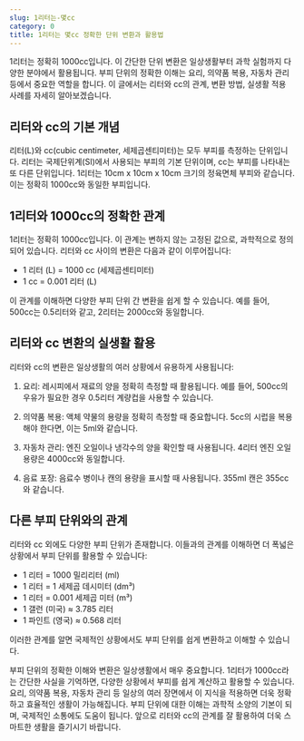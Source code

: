 ```yaml
---
slug: 1리터는-몇cc
category: 0
title: 1리터는 몇cc 정확한 단위 변환과 활용법
---
```


1리터는 정확히 1000cc입니다. 이 간단한 단위 변환은 일상생활부터 과학 실험까지 다양한 분야에서 활용됩니다. 부피 단위의 정확한 이해는 요리, 의약품 복용, 자동차 관리 등에서 중요한 역할을 합니다. 이 글에서는 리터와 cc의 관계, 변환 방법, 실생활 적용 사례를 자세히 알아보겠습니다.

## 리터와 cc의 기본 개념

리터(L)와 cc(cubic centimeter, 세제곱센티미터)는 모두 부피를 측정하는 단위입니다. 리터는 국제단위계(SI)에서 사용되는 부피의 기본 단위이며, cc는 부피를 나타내는 또 다른 단위입니다. 1리터는 10cm x 10cm x 10cm 크기의 정육면체 부피와 같습니다. 이는 정확히 1000cc와 동일한 부피입니다.

## 1리터와 1000cc의 정확한 관계

1리터는 정확히 1000cc입니다. 이 관계는 변하지 않는 고정된 값으로, 과학적으로 정의되어 있습니다. 리터와 cc 사이의 변환은 다음과 같이 이루어집니다:

- 1 리터 (L) = 1000 cc (세제곱센티미터)
- 1 cc = 0.001 리터 (L)

이 관계를 이해하면 다양한 부피 단위 간 변환을 쉽게 할 수 있습니다. 예를 들어, 500cc는 0.5리터와 같고, 2리터는 2000cc와 동일합니다.

## 리터와 cc 변환의 실생활 활용

리터와 cc의 변환은 일상생활의 여러 상황에서 유용하게 사용됩니다:

1. 요리: 레시피에서 재료의 양을 정확히 측정할 때 활용됩니다. 예를 들어, 500cc의 우유가 필요한 경우 0.5리터 계량컵을 사용할 수 있습니다.

2. 의약품 복용: 액체 약물의 용량을 정확히 측정할 때 중요합니다. 5cc의 시럽을 복용해야 한다면, 이는 5ml와 같습니다.

3. 자동차 관리: 엔진 오일이나 냉각수의 양을 확인할 때 사용됩니다. 4리터 엔진 오일 용량은 4000cc와 동일합니다.

4. 음료 포장: 음료수 병이나 캔의 용량을 표시할 때 사용됩니다. 355ml 캔은 355cc와 같습니다.

## 다른 부피 단위와의 관계

리터와 cc 외에도 다양한 부피 단위가 존재합니다. 이들과의 관계를 이해하면 더 폭넓은 상황에서 부피 단위를 활용할 수 있습니다:

- 1 리터 = 1000 밀리리터 (ml)
- 1 리터 = 1 세제곱 데시미터 (dm³)
- 1 리터 = 0.001 세제곱 미터 (m³)
- 1 갤런 (미국) ≈ 3.785 리터
- 1 파인트 (영국) ≈ 0.568 리터

이러한 관계를 알면 국제적인 상황에서도 부피 단위를 쉽게 변환하고 이해할 수 있습니다.

부피 단위의 정확한 이해와 변환은 일상생활에서 매우 중요합니다. 1리터가 1000cc라는 간단한 사실을 기억하면, 다양한 상황에서 부피를 쉽게 계산하고 활용할 수 있습니다. 요리, 의약품 복용, 자동차 관리 등 일상의 여러 장면에서 이 지식을 적용하면 더욱 정확하고 효율적인 생활이 가능해집니다. 부피 단위에 대한 이해는 과학적 소양의 기본이 되며, 국제적인 소통에도 도움이 됩니다. 앞으로 리터와 cc의 관계를 잘 활용하여 더욱 스마트한 생활을 즐기시기 바랍니다.
